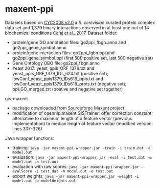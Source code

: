 # maxent-ppi

Datasets based on [CYC2008 v2.0](http://wodaklab.org/cyc2008/) a <i>S. cerevisiae</i> curated protein complex data set and 1,379 binary interactions observed in at least one out of 14 biochemical conditions [Celaj et al., 2017](https://www.ncbi.nlm.nih.gov/m/pubmed/28705884/).
Dataset folder:
- protein/gene GO annotaiton files: go2ppi_fbgn.anno and go2ppi_gene_symbol.anno
- protein/gene interaction files: go2ppi_fgbn.ppi and go2ppi_gene_symbol.ppi (first 500 positive set, last 500 negative set)
- Gene Ontology OBO file: go2ppi_fbgn.anno
- Yeast 2017: yeast_ppis_ORF_1379.txt and yeast_ppis_ORF_1379_IDs_624.txt (positive set); lowConf_yeast_ppis1379_IDs618_ppis.txt and lowConf_yeast_ppis1379_IDs618_prots.txt (negative set); ppi_GO_merged.txt (postive and negative set together) 

gis-maxent
- package downloaded from [Sourceforge Maxent](https://sourceforge.net/projects/maxent/files/Maxent/3.0.0/) project
- modification of opennlp.maxent.GISTrainer: offer correction constant alternative to maximum length of a feature vector (previous implementation) to median length of feature vector (modified version: lines 307-326)

Java wrapper functions:
- training:
```java -jar maxent-ppi-wrapper.jar -train -i train.dat -o model.out```
- evaluation: 
```java -jar maxent-ppi-wrapper.jar -eval -i test.dat -m model.out -o test.out```
- evaluation with raw scores:
```java -jar maxent-ppi-wrapper.jar -evalScore -i test.dat -m model.out -o test.out```
- export weights: 
```java -jar maxent-ppi-wrapper.jar -weight -i model.out -o modelWeights.out```
